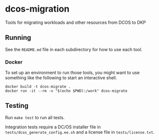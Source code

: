 # dcos-migration
Tools for migrating workloads and other resources from DCOS to DKP

## Running

See the `README.md` file in each subdirectory for how to use each tool.

### Docker 

To set up an environment to run those tools, you might want to use something like the following to start an interactive shell.

```
docker build -t dcos-migrate .
docker run -it --rm -v "$(echo $PWD):/work" dcos-migrate
```

## Testing

Run `make test` to run all tests.

Integration tests require a DC/OS installer file in `tests/dcos_generate_config.ee.sh` and a license file in `tests/license.txt`.
